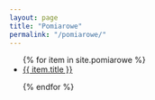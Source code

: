 ```yaml
---
layout: page
title: "Pomiarowe"
permalink: "/pomiarowe/"
---
```


<ul>
{% for item in site.pomiarowe %}

<li><a href="{{ item.url }}">{{ item.title }}</a></li>

{% endfor %}
</ul>
